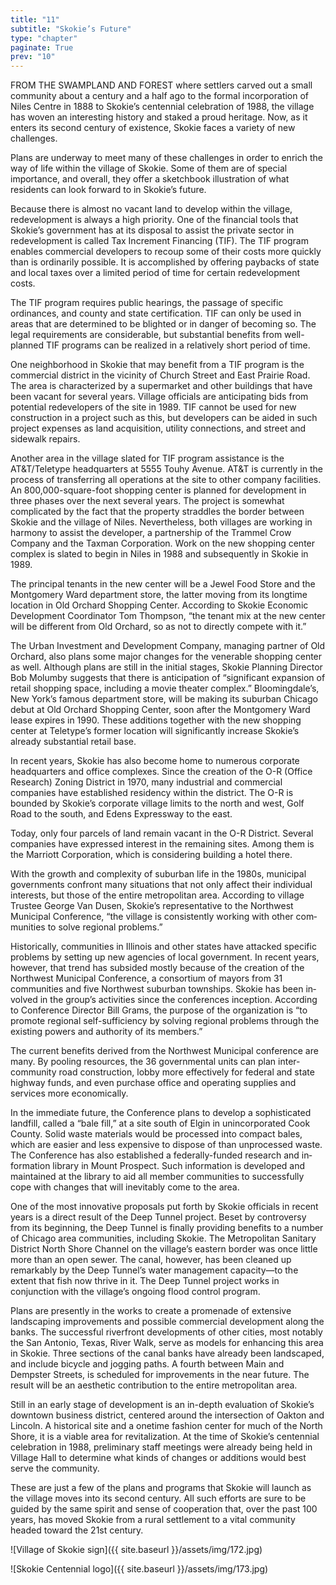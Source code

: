 ```yaml
---
title: "11"
subtitle: "Skokie’s Future"
type: "chapter"
paginate: True
prev: "10"
---
```


FROM THE SWAMPLAND AND FOREST where settlers carved out a small community about a century and a half ago to the formal incorporation of Niles Centre in 1888 to Skokie’s centennial celebra­tion of 1988, the village has woven an interesting his­tory and staked a proud heritage. Now, as it enters its second century of existence, Skokie faces a variety of new challenges.

Plans are underway to meet many of these challenges in order to enrich the way of life within the vil­lage of Skokie. Some of them are of special importance, and overall, they offer a sketchbook illus­tration of what residents can look forward to in Sko­kie’s future.

Because there is almost no vacant land to develop within the village, redevelopment is always a high pri­ority. One of the financial tools that Skokie’s govern­ment has at its disposal to assist the private sector in redevelopment is called Tax Increment Financing (TIF). The TIF program enables commercial devel­opers to recoup some of their costs more quickly than is ordinarily possible. It is accomplished by offering paybacks of state and local taxes over a limited period of time for certain redevelopment costs.

The TIF program requires public hearings, the pas­sage of specific ordinances, and county and state cer­tification. TIF can only be used in areas that are determined to be blighted or in danger of becoming so. The legal requirements are considerable, but sub­stantial benefits from well-planned TIF programs can be realized in a relatively short period of time.

One neighborhood in Skokie that may benefit from a TIF program is the commercial district in the vicinity of Church Street and East Prairie Road. The area is characterized by a supermarket and other buildings that have been vacant for several years. Vil­lage officials are anticipating bids from potential rede­velopers of the site in 1989. TIF cannot be used for new construction in a project such as this, but devel­opers can be aided in such project expenses as land acquisition, utility connections, and street and side­walk repairs.

Another area in the village slated for TIF program assistance is the AT&T/Teletype headquarters at 5555 Touhy Avenue. AT&T is currently in the pro­cess of transferring all operations at the site to other company facilities. An 800,000-square-foot shop­ping center is planned for development in three phases over the next several years. The project is somewhat complicated by the fact that the property straddles the border between Skokie and the village of Niles. Nevertheless, both villages are working in harmony to assist the developer, a partnership of the Trammel Crow Company and the Taxman Corpora­tion. Work on the new shopping center complex is slated to begin in Niles in 1988 and subsequently in Skokie in 1989.

The principal tenants in the new center will be a Jewel Food Store and the Montgomery Ward depart­ment store, the latter moving from its longtime loca­tion in Old Orchard Shopping Center. According to Skokie Economic Development Coordinator Tom Thompson, “the tenant mix at the new center will be different from Old Orchard, so as not to directly com­pete with it.”

The Urban Investment and Development Com­pany, managing partner of Old Orchard, also plans some major changes for the venerable shopping cen­ter as well. Although plans are still in the initial stages, Skokie Planning Director Bob Molumby suggests that there is anticipation of “significant expansion of retail shopping space, including a movie theater complex.” Bloomingdale’s, New York’s famous department store, will be making its suburban Chicago debut at Old Orchard Shopping Center, soon after the Mont­gomery Ward lease expires in 1990. These additions together with the new shopping center at Teletype’s former location will significantly increase Skokie’s already substantial retail base.

In recent years, Skokie has also become home to numerous corporate headquarters and office com­plexes. Since the creation of the O-R (Office Research) Zoning District in 1970, many industrial and commercial companies have established residency within the district. The O-R is bounded by Skokie’s corporate village limits to the north and west, Golf Road to the south, and Edens Expressway to the east.

Today, only four parcels of land remain vacant in the O-R District. Several companies have expressed interest in the remaining sites. Among them is the Marriott Corporation, which is considering building a hotel there.

With the growth and complexity of suburban life in the 1980s, municipal governments confront many situations that not only affect their individual interests, but those of the entire metropolitan area. According to village Trustee George Van Dusen, Skokie’s repre­sentative to the Northwest Municipal Conference, “the village is consistently working with other com­munities to solve regional problems.”

Historically, communities in Illinois and other states have attacked specific problems by setting up new agencies of local government. In recent years, how­ever, that trend has subsided mostly because of the creation of the Northwest Municipal Conference, a consortium of mayors from 31 communities and five Northwest suburban townships. Skokie has been in­volved in the group’s activities since the conferences inception. According to Conference Director Bill Grams, the purpose of the organization is “to pro­mote regional self-sufficiency by solving regional problems through the existing powers and authority of its members.”

The current benefits derived from the Northwest Municipal conference are many. By pooling re­sources, the 36 governmental units can plan inter-community road construction, lobby more effectively for federal and state highway funds, and even pur­chase office and operating supplies and services more economically.

In the immediate future, the Conference plans to develop a sophisticated landfill, called a “bale fill,” at a site south of Elgin in unincorporated Cook County. Solid waste materials would be processed into com­pact bales, which are easier and less expensive to dis­pose of than unprocessed waste. The Conference has also established a federally-funded research and in­formation library in Mount Prospect. Such informa­tion is developed and maintained at the library to aid all member communities to successfully cope with changes that will inevitably come to the area.

One of the most innovative proposals put forth by Skokie officials in recent years is a direct result of the Deep Tunnel project. Beset by controversy from its beginning, the Deep Tunnel is finally providing bene­fits to a number of Chicago area communities, includ­ing Skokie. The Metropolitan Sanitary District North Shore Channel on the village’s eastern border was once little more than an open sewer. The canal, how­ever, has been cleaned up remarkably by the Deep Tunnel’s water management capacity—to the extent that fish now thrive in it. The Deep Tunnel project works in conjunction with the village’s ongoing flood control program.

Plans are presently in the works to create a prome­nade of extensive landscaping improvements and possible commercial development along the banks. The successful riverfront developments of other cit­ies, most notably the San Antonio, Texas, River Walk, serve as models for enhancing this area in Skokie. Three sections of the canal banks have already been landscaped, and include bicycle and jogging paths. A fourth between Main and Dempster Streets, is sched­uled for improvements in the near future. The result will be an aesthetic contribution to the entire metro­politan area.

Still in an early stage of development is an in-depth evaluation of Skokie’s downtown business district, centered around the intersection of Oakton and Lin­coln. A historical site and a onetime fashion center for much of the North Shore, it is a viable area for revital­ization. At the time of Skokie’s centennial celebration in 1988, preliminary staff meetings were already be­ing held in Village Hall to determine what kinds of changes or additions would best serve the community.

These are just a few of the plans and programs that Skokie will launch as the village moves into its second century. All such efforts are sure to be guided by the same spirit and sense of cooperation that, over the past 100 years, has moved Skokie from a rural settlement to a vital community headed toward the 21st century.

![Village of Skokie sign]({{ site.baseurl }}/assets/img/172.jpg)

![Skokie Centennial logo]({{ site.baseurl }}/assets/img/173.jpg)
